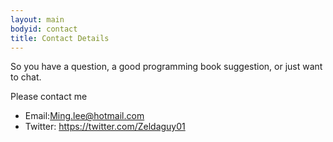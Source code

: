 ```yaml
---
layout: main
bodyid: contact
title: Contact Details
---
```


So you have a question, a good programming book suggestion, or just want to chat.

Please contact me
<ul>
	<li>Email:<a href="mailto:ming.lee@hotmail.com">Ming.lee@hotmail.com</a></li>
	<li>Twitter: <a href="https://twitter.com/Zeldaguy01">https://twitter.com/Zeldaguy01</a></li>
</ul>